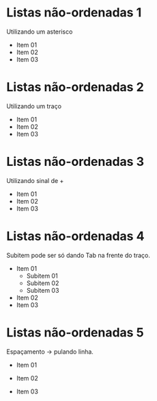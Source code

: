 # Listas não-ordenadas 1

Utilizando um asterisco

- Item 01
- Item 02
- Item 03

# Listas não-ordenadas 2

Utilizando um traço

- Item 01
- Item 02
- Item 03

# Listas não-ordenadas 3

Utilizando sinal de +

- Item 01
- Item 02
- Item 03

# Listas não-ordenadas 4

Subitem pode ser só dando Tab na frente do traço.

- Item 01
  - Subitem 01
  - Subitem 02
  - Subitem 03
- Item 02
- Item 03

# Listas não-ordenadas 5

Espaçamento -> pulando linha.

- Item 01

- Item 02

- Item 03
